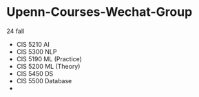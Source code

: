 # Upenn-Courses-Wechat-Group
24 fall

- CIS 5210 AI
- CIS 5300 NLP
- CIS 5190 ML (Practice)
- CIS 5200 ML (Theory)
- CIS 5450 DS
- CIS 5500 Database
- 
